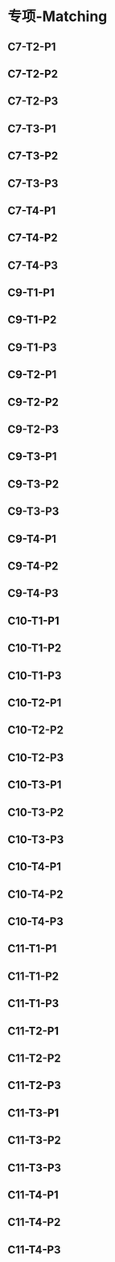 # 专项-Matching

## C7-T2-P1

## C7-T2-P2

## C7-T2-P3

## C7-T3-P1

## C7-T3-P2

## C7-T3-P3

## C7-T4-P1

## C7-T4-P2

## C7-T4-P3

## C9-T1-P1

## C9-T1-P2

## C9-T1-P3

## C9-T2-P1

## C9-T2-P2

## C9-T2-P3

## C9-T3-P1

## C9-T3-P2

## C9-T3-P3

## C9-T4-P1

## C9-T4-P2

## C9-T4-P3

## C10-T1-P1

## C10-T1-P2

## C10-T1-P3

## C10-T2-P1

## C10-T2-P2

## C10-T2-P3

## C10-T3-P1

## C10-T3-P2

## C10-T3-P3

## C10-T4-P1

## C10-T4-P2

## C10-T4-P3

## C11-T1-P1

## C11-T1-P2

## C11-T1-P3

## C11-T2-P1

## C11-T2-P2

## C11-T2-P3

## C11-T3-P1

## C11-T3-P2

## C11-T3-P3

## C11-T4-P1

## C11-T4-P2

## C11-T4-P3